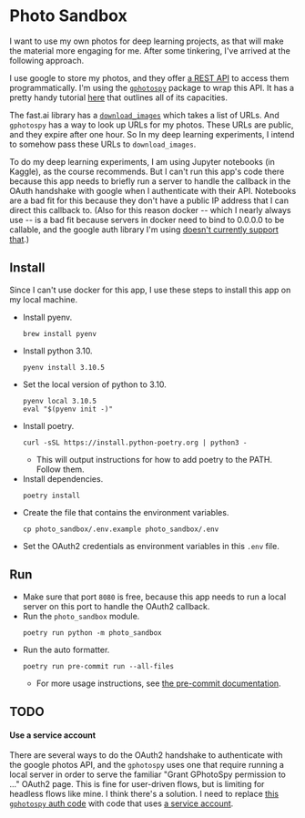 # Photo Sandbox
I want to use my own photos for deep learning projects, as that will make the material more engaging for me. After some tinkering, I've arrived at the following approach.

I use google to store my photos, and they offer [a REST API](https://developers.google.com/photos/library/guides/get-started) to access them programmatically. I'm using the [`gphotospy`](https://pypi.org/project/gphotospy/) package to wrap this API. It has a pretty handy tutorial [here](https://github.com/davidedelpapa/gphotospy/wiki/tut_02) that outlines all of its capacities.

The fast.ai library has a [`download_images`](https://docs.fast.ai/vision.utils.html#download_images) which takes a list of URLs. And `gphotospy` has a way to look up URLs for my photos. These URLs are public, and they expire after one hour. So In my deep learning experiments, I intend to somehow pass these URLs to `download_images`.

To do my deep learning experiments, I am using Jupyter notebooks (in Kaggle), as the course recommends. But I can't run this app's code there because this app needs to briefly run a server to handle the callback in the OAuth handshake with google when I authenticate with their API. Notebooks are a bad fit for this because they don't have a public IP address that I can direct this callback to. (Also for this reason docker -- which I nearly always use -- is a bad fit because servers in docker need to bind to 0.0.0.0 to be callable, and the google auth library I'm using [doesn't currently support that](https://github.com/googleapis/google-auth-library-python-oauthlib/issues/201).)

## Install
Since I can't use docker for this app, I use these steps to install this app on my local machine.

* Install pyenv.
  ```console
  brew install pyenv
  ```
* Install python 3.10.
  ```console
  pyenv install 3.10.5
  ```
* Set the local version of python to 3.10.
  ```console
  pyenv local 3.10.5
  eval "$(pyenv init -)"
  ```
* Install poetry.
  ```console
  curl -sSL https://install.python-poetry.org | python3 -
  ```
  * This will output instructions for how to add poetry to the PATH. Follow them.
* Install dependencies.
  ```console
  poetry install
  ```
* Create the file that contains the environment variables.
  ```console
  cp photo_sandbox/.env.example photo_sandbox/.env
  ```
* Set the OAuth2 credentials as environment variables in this `.env` file.

## Run
* Make sure that port `8080` is free, because this app needs to run a local server on this port to handle the OAuth2 callback.
* Run the `photo_sandbox` module.
  ```console
  poetry run python -m photo_sandbox
  ```
* Run the auto formatter.
  ```console
  poetry run pre-commit run --all-files
  ```
  * For more usage instructions, see [the pre-commit documentation](https://pre-commit.com/).

## TODO

#### Use a service account
There are several ways to do the OAuth2 handshake to authenticate with the google photos API, and the `gphotospy` uses one that require running a local server in order to serve the familiar "Grant GPhotoSpy permission to ..." OAuth2 page. This is fine for user-driven flows, but is limiting for headless flows like mine. I think there's a solution. I need to replace [this `gphotospy` auth code](https://github.com/davidedelpapa/gphotospy/blob/2268051fedd45c2a163d1302ade03bf84fdab2f6/gphotospy/authorize.py#L32-L34) with code that uses [a service account](https://google-auth.readthedocs.io/en/master/user-guide.html#service-account-private-key-files).
